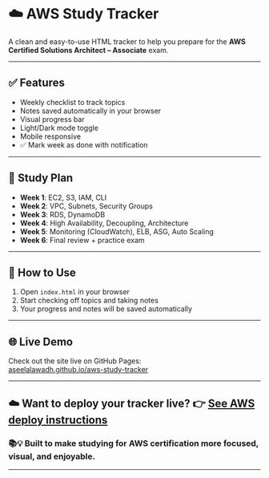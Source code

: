 
# ☁️ AWS Study Tracker

A clean and easy-to-use HTML tracker to help you prepare for the **AWS Certified Solutions Architect – Associate** exam.

---

## ✅ Features

- Weekly checklist to track topics
- Notes saved automatically in your browser
- Visual progress bar
- Light/Dark mode toggle
- Mobile responsive
- ✅ Mark week as done with notification

---

## 📅 Study Plan

- **Week 1**: EC2, S3, IAM, CLI
- **Week 2**: VPC, Subnets, Security Groups
- **Week 3**: RDS, DynamoDB
- **Week 4**: High Availability, Decoupling, Architecture
- **Week 5**: Monitoring (CloudWatch), ELB, ASG, Auto Scaling
- **Week 6**: Final review + practice exam

---

## 🚀 How to Use

1. Open `index.html` in your browser
2. Start checking off topics and taking notes
3. Your progress and notes will be saved automatically

---
## 🌐 Live Demo

Check out the site live on GitHub Pages:  
[aseelalawadh.github.io/aws-study-tracker](https://aseelalawadh.github.io/aws-study-tracker/)

---

☁️ Want to deploy your tracker live? 👉 [See AWS deploy instructions](DEPLOY-AWS.md)
---

### 📚💡 Built to make studying for AWS certification more focused, visual, and enjoyable.

---
